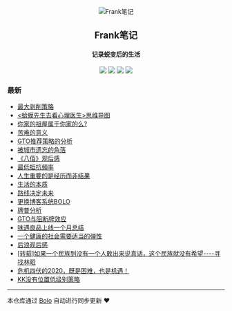 <p align="center"><img alt="Frank笔记" src="https://img.hacpai.com/avatar/1567567929066_1567591058303.jpeg?ima"></p><h2 align="center">
Frank笔记
</h2>

<h4 align="center">记录蜕变后的生活</h4>
<p align="center"><a title="Frank笔记" target="_blank" href="https://github.com/dqswan18/bolo-blog"><img src="https://img.shields.io/github/last-commit/dqswan18/bolo-blog.svg?style=flat-square&color=FF9900"></a>
<a title="GitHub repo size in bytes" target="_blank" href="https://github.com/dqswan18/bolo-blog"><img src="https://img.shields.io/github/repo-size/dqswan18/bolo-blog.svg?style=flat-square"></a>
<a title="Bolo Version" target="_blank" href="https://github.com/adlered/bolo-solo"><img src="https://img.shields.io/badge/bolo-v2.1 稳定版-f1e05a.svg?style=flat-square&color=blueviolet"></a>
<a title="Hits" target="_blank" href="https://github.com/88250/hits"><img src="https://hits.b3log.org/dqswan18/bolo-blog.svg"></a></p>

### 最新

* [最大剥削策略](https://frank2019.me/articles/2020/09/27/1601195250306.html)
* [<蛤蟆先生去看心理医生>思维导图](https://frank2019.me/articles/2020/09/22/1600787080690.html)
* [你家的祖屋属于你家的么?](https://frank2019.me/articles/2020/09/17/1600321716966.html)
* [苦难的意义](https://frank2019.me/articles/2020/09/11/1599793411863.html)
* [GTO推荐策略的分析](https://frank2019.me/articles/2020/09/01/1598944987736.html)
* [被城市遗忘的角落](https://frank2019.me/articles/2020/08/29/1598688631894.html)
* [《八佰》观后感](https://frank2019.me/articles/2020/08/21/1597997031263.html)
* [ 最低抵抗頻率](https://frank2019.me/articles/2020/08/18/1597721750710.html)
* [人生重要的是经历而非结果](https://frank2019.me/articles/2020/08/01/1596268406098.html)
* [生活的本质](https://frank2019.me/articles/2020/08/01/1596257432860.html)
* [路线决定未来](https://frank2019.me/articles/2020/07/30/1596091390072.html)
* [更换博客系统BOLO](https://frank2019.me/articles/2020/07/23/1595515472630.html)
* [牌普分析](https://frank2019.me/articles/2020/07/23/1595472884919.html)
* [GTO与阻断牌效应](https://frank2019.me/articles/2020/07/11/1594402044352.html)
* [味遇良品上线一个月总结](https://frank2019.me/articles/2020/06/26/1593157426299.html)
* [一个健康的社会需要适当的弹性](https://frank2019.me/articles/2020/06/03/1591193328342.html)
* [后浪观后感](https://frank2019.me/articles/2020/05/05/1588650794451.html)
* [[转载]如果一个民族到没有一个人敢出来说真话，这个民族就没有希望----寻找林昭 ](https://frank2019.me/articles/2020/05/03/1588518636916.html)
* [危机四伏的2020，既是困难，也是机遇！](https://frank2019.me/articles/2020/04/20/1587364716539.html)
* [KK没有位置低级别策略](https://frank2019.me/articles/2020/04/16/1587006087753.html)



---

本仓库通过 [Bolo](https://github.com/adlered/bolo-solo) 自动进行同步更新 ❤️ 